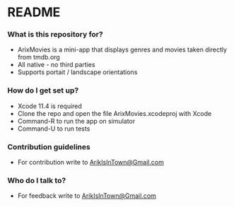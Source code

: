 # README #

### What is this repository for? ###

* ArixMovies is a mini-app that displays genres and movies taken directly from tmdb.org
* All native - no third parties
* Supports portait / landscape orientations

### How do I get set up? ###

* Xcode 11.4 is required
* Clone the repo and open the file ArixMovies.xcodeproj with Xcode
* Command-R to run the app on simulator
* Command-U to run tests

### Contribution guidelines ###

* For contribution write to ArikIsInTown@Gmail.com

### Who do I talk to? ###

* For feedback write to ArikIsInTown@Gmail.com
